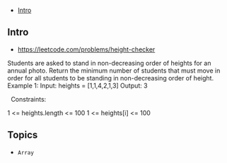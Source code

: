 - [Intro](#intro)

## Intro

- https://leetcode.com/problems/height-checker

Students are asked to stand in non-decreasing order of heights for an annual photo.
Return the minimum number of students that must move in order for all students to be standing in non-decreasing order of height.
 
Example 1:
Input: heights = [1,1,4,2,1,3]
Output: 3

 
Constraints:

1 <= heights.length <= 100
1 <= heights[i] <= 100



## Topics

- `Array`


